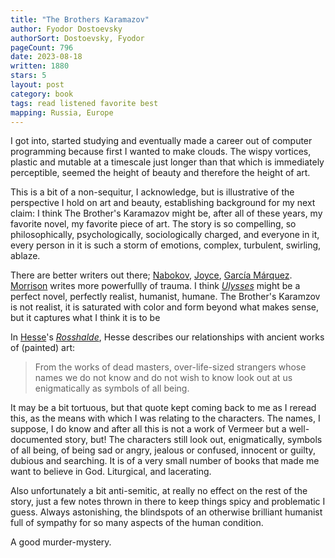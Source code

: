 ```yaml
---
title: "The Brothers Karamazov"
author: Fyodor Dostoevsky
authorSort: Dostoevsky, Fyodor
pageCount: 796
date: 2023-08-18
written: 1880
stars: 5
layout: post
category: book
tags: read listened favorite best
mapping: Russia, Europe
---
```


I got into, started studying and eventually made a career out of computer programming because first I wanted to make clouds. The wispy vortices, plastic and mutable at a timescale just longer than that which is immediately perceptible, seemed the height of beauty and therefore the height of art.

This is a bit of a non-sequitur, I acknowledge, but is illustrative of the perspective I hold on art and beauty, establishing background for my next claim: I think The Brother's Karamazov might be, after all of these years, my favorite novel, my favorite piece of art. The story is so compelling, so philosophically, psychologically, sociologically charged, and everyone in it, every person in it is such a storm of emotions, complex, turbulent, swirling, ablaze.

There are better writers out there; [Nabokov](/author/Vladimir-Nabokov/), [Joyce](/author/James-Joyce/), [García Márquez](/author/Gabriel-García-Márquez/). [Morrison](/author/Toni-Morrison) writes more powerfullly of trauma. I think [_Ulysses_](/blog/Ulysses/) might be a perfect novel, perfectly realist, humanist, humane. The Brother's Karamzov is not realist, it is saturated with color and form beyond what makes sense, but it captures what I think it is to be

In [Hesse](/author/Hermann-Hesse/)'s [_Rosshalde_](/blog/Rosshalde/), Hesse describes our relationships with ancient works of (painted) art:

> From the works of dead masters, over-life-sized strangers whose names we do not know and do not wish to know look out at us enigmatically as symbols of all being.

It may be a bit tortuous, but that quote kept coming back to me as I reread this, as the means with which I was relating to the characters. The names, I suppose, I do know and after all this is not a work of Vermeer but a well-documented story, but! The characters still look out, enigmatically, symbols of all being, of being sad or angry, jealous or confused, innocent or guilty, dubious and searching. It is of a very small number of books that made me want to believe in God. Liturgical, and lacerating.

Also unfortunately a bit anti-semitic, at really no effect on the rest of the story, just a few notes thrown in there to keep things spicy and problematic I guess. Always astonishing, the blindspots of an otherwise brilliant humanist full of sympathy for so many aspects of the human condition.

A good murder-mystery.
